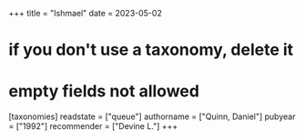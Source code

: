 +++
title = "Ishmael"
date = 2023-05-02
# if you don't use a taxonomy, delete it
# empty fields not allowed
[taxonomies]
  readstate = ["queue"]
  authorname = ["Quinn, Daniel"]
  pubyear = ["1992"]
  recommender = ["Devine L."]
+++

